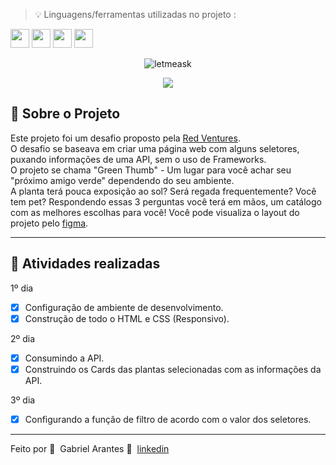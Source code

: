 > 💡 Linguagens/ferramentas utilizadas no projeto :

<code><img height="30" src="https://upload.wikimedia.org/wikipedia/commons/thumb/6/61/HTML5_logo_and_wordmark.svg/200px-HTML5_logo_and_wordmark.svg.png"></code>
<code><img height="30" src="https://wikiimg.tojsiabtv.com/wikipedia/commons/thumb/d/d5/CSS3_logo_and_wordmark.svg/1200px-CSS3_logo_and_wordmark.svg.png"></code>
<code><img height="30" src="https://upload.wikimedia.org/wikipedia/commons/thumb/9/99/Unofficial_JavaScript_logo_2.svg/1200px-Unofficial_JavaScript_logo_2.svg.png"></code>
<code><img height="30" src="https://upload.wikimedia.org/wikipedia/commons/thumb/9/9a/Visual_Studio_Code_1.35_icon.svg/1024px-Visual_Studio_Code_1.35_icon.svg.png"></code>


<p align="center">
 <img alt="letmeask" title="Letmeask" src="https://raw.githubusercontent.com/aroldo-stahl/GreenThumb/5e7ec98a3640c5269ad8c6998487b9993ece3450/images/icons/logo-white.svg" />
</p>

<div align="center">
  <img src="https://github.com/aroldo-stahl/GreenThumb/blob/main/images/illustrations/capa.png?raw=true" />
</div>

## 🌵 Sobre o Projeto

Este projeto foi um desafio proposto pela [Red Ventures](https://www.redventures.com/).<br>
O desafio se baseava em criar uma página web com alguns seletores, puxando informações de uma API, sem o uso de Frameworks. <br>
O projeto se chama "Green Thumb" - Um lugar para você achar seu "próximo amigo verde" dependendo do seu ambiente.<br>
A planta terá pouca exposição ao sol? Será regada frequentemente? Você tem pet? Respondendo essas 3 perguntas você terá em mãos, um catálogo com as melhores escolhas para você!
Você pode visualiza o layout do projeto pelo [figma](https://www.figma.com/file/PlFhcqZFprC1w25mhEmaQ4/Green-Thumb).

---

## 🌿 Atividades realizadas

1º dia
- [x] Configuração de ambiente de desenvolvimento.
- [x] Construção de todo o HTML e CSS (Responsivo).

2º dia
- [x] Consumindo a API.
- [x] Construindo os Cards das plantas selecionadas com as informações da API.

3º dia
- [x] Configurando a função de filtro de acordo com o valor dos seletores.

---


Feito por 💜&nbsp; Gabriel Arantes 👋 &nbsp;[linkedin](https://www.linkedin.com/in/gabriel-bensuaski/)
